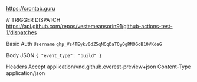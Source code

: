 https://crontab.guru


// TRIGGER DISPATCH
https://api.github.com/repos/vestemeansorin91/github-actions-test-1/dispatches

Basic Auth
`Username`
`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`

Body JSON
`
{
	"event_type": "build"
}
`

Headers
Accept application/vnd.github.everest-preview+json
Content-Type application/json




